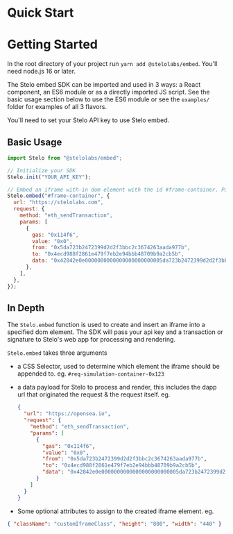 # Quick Start

# Getting Started

In the root directory of your project run `yarn add @stelolabs/embed`. You'll need node.js 16 or later.

The Stelo embed SDK can be imported and used in 3 ways: a React component, an ES6 module or as a directly imported JS script. See the basic usage section below to use the ES6 module or see the `examples/` folder for examples of all 3 flavors.

You'll need to set your Stelo API key to use Stelo embed.

## Basic Usage

```js
import Stelo from "@stelolabs/embed";

// Initialize your SDK
Stelo.init("YOUR_API_KEY");

// Embed an iframe with-in dom element with the id #frame-container. Pass the iframe the url & request for rendering.
Stelo.embed("#frame-container", {
  url: "https://stelolabs.com",
  request: {
    method: "eth_sendTransaction",
    params: [
      {
        gas: "0x114f6",
        value: "0x0",
        from: "0x5da723b2472399d2d2f3bbc2c3674263aada977b",
        to: "0x4ecd988f2861e479f7eb2e94bbb48709b9a2cb5b",
        data: "0x42842e0e0000000000000000000000005da723b2472399d2d2f3bbc2c3674263aada977b0000000000000000000000001fa90ecb519c0b26222c10106d1082730065044600000000000000000000000000000000000000000000000000000000000024c7",
      },
    ],
  },
});
```

## In Depth

The `Stelo.embed` function is used to create and insert an iframe into a specified dom element. The SDK will pass your api key and a transaction or signature to Stelo's web app for processing and rendering.

`Stelo.embed` takes three arguments

- a CSS Selector, used to determine which element the iframe should be appended to. eg. `#req-simulation-container-0x123`
- a data payload for Stelo to process and render, this includes the dapp url that originated the request & the request itself. eg.

  ```json
  {
    "url": "https://opensea.io",
    "request": {
      "method": "eth_sendTransaction",
      "params": [
        {
          "gas": "0x114f6",
          "value": "0x0",
          "from": "0x5da723b2472399d2d2f3bbc2c3674263aada977b",
          "to": "0x4ecd988f2861e479f7eb2e94bbb48709b9a2cb5b",
          "data": "0x42842e0e0000000000000000000000005da723b2472399d2d2f3bbc2c3674263aada977b0000000000000000000000001fa90ecb519c0b26222c10106d1082730065044600000000000000000000000000000000000000000000000000000000000024c7"
        }
      ]
    }
  }
  ```

- Some optional attributes to assign to the created iframe element. eg.

```json
{ "className": "customIframeClass", "height": "800", "width": "440" }
```
